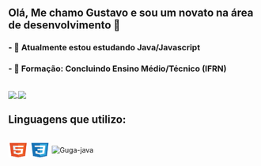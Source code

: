 ## Olá, Me chamo Gustavo e sou um novato na área de desenvolvimento 👋

### - 🌱 Atualmente estou estudando Java/Javascript
### - 📖 Formação: Concluindo Ensino Médio/Técnico (IFRN)
<br>

<a href="https://github.com/Guga-alm/github-readme-stats">
  <img height=200 align="center" src="https://github-readme-stats.vercel.app/api?username=Guga-alm&theme=dark" />
</a>
<a href="https://github.com/Guga-alm/convoychat">
  <img height=200 align="center" src="https://github-readme-stats.vercel.app/api/top-langs?username=Guga-alm&layout=compact&langs_count=8&card_width=320&theme=dark" />
</a>

## Linguagens que utilizo:

<div style="display: inline_block"><br>
  <img align="center" alt="Guga-HTML" height="30" width="40" src="https://raw.githubusercontent.com/devicons/devicon/master/icons/html5/html5-original.svg">
  <img align="center" alt="Guga-CSS" height="30" width="40" src="https://raw.githubusercontent.com/devicons/devicon/master/icons/css3/css3-original.svg">
  <!--<img align="center" alt="Guga-Js" height="30" width="40" src="https://raw.githubusercontent.com/devicons/devicon/master/icons/javascript/javascript-plain.svg">
  <img align="center" alt="Guga-typescript" height="30" width="40" src="https://cdn.jsdelivr.net/gh/devicons/devicon@latest/icons/typescript/typescript-original.svg" />
  <img align="center" alt="Guga-Python" height="30" width="40" src="https://raw.githubusercontent.com/devicons/devicon/master/icons/python/python-original.svg"> -->
  <img align="center" alt="Guga-java" height="30" width="40" src="https://cdn.jsdelivr.net/gh/devicons/devicon@latest/icons/java/java-original.svg" />
</div>
